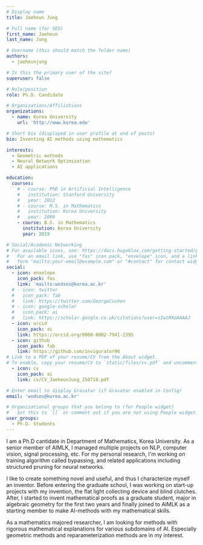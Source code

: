 ```yaml
---
# Display name
title: Jaeheun Jung

# Full name (for SEO)
first_name: Jaeheun
last_name: Jung

# Username (this should match the folder name)
authors:
  - jaeheunjung

# Is this the primary user of the site?
superuser: false

# Role/position
role: Ph.D. Candidate

# Organizations/Affiliations
organizations:
  - name: Korea University
    url: 'http://www.korea.edu'

# Short bio (displayed in user profile at end of posts)
bio: Inventing AI methods using mathematics

interests:
  - Geometric methods
  - Neural Network Optimization
  - AI applications

education:
  courses:
    # - course: PhD in Artificial Intelligence
    #   institution: Stanford University
    #   year: 2012
    # - course: M.S. in Mathematics
    #   institution: Korea University
    #   year: 2009
    - course: B.S. in Mathematics
      institution: Korea University
      year: 2019

# Social/Academic Networking
# For available icons, see: https://docs.hugoblox.com/getting-started/page-builder/#icons
#   For an email link, use "fas" icon pack, "envelope" icon, and a link in the
#   form "mailto:your-email@example.com" or "#contact" for contact widget.
social:
  - icon: envelope
    icon_pack: fas
    link: 'mailto:wodsos@korea.ac.kr'
  # - icon: twitter
  #   icon_pack: fab
  #   link: https://twitter.com/GeorgeCushen
  # - icon: google-scholar
  #   icon_pack: ai
  #   link: https://scholar.google.co.uk/citations?user=sIwtMXoAAAAJ
  - icon: orcid
    icon_pack: ai
    link: https://orcid.org/0000-0002-7941-2395
  - icon: github
    icon_pack: fab
    link: https://github.com/invigorator96
# Link to a PDF of your resume/CV from the About widget.
# To enable, copy your resume/CV to `static/files/cv.pdf` and uncomment the lines below.
  - icon: cv
    icon_pack: ai
    link: cv/CV_JaeheunJung_250718.pdf

# Enter email to display Gravatar (if Gravatar enabled in Config)
email: 'wodsos@korea.ac.kr'

# Organizational groups that you belong to (for People widget)
#   Set this to `[]` or comment out if you are not using People widget.
user_groups:
  - Ph.D. Students
---
```


I am a Ph.D cantidate in Department of Mathematics, Korea University. As a senior member of AIMLK, I managed multiple projects on NLP, computer vision, signal processing, etc. For my personal research, I'm working on training algorithm called bypassing, and related applications including structured pruning for neural networks.

I like to create something novel and useful, and thus I characterize myself an inventor. Before entering the graduate school, I was working on start-up projects with my invention, the flat light collecting device and blind clutches. After, I started to invent mathematical proofs as a graduate student, major in algebraic geometry for the first two years and finally joined to AIMLK as a starting member to make AI-methods with my mathematical skills.

As a mathematics majored researcher, I am looking for methods with rigorous mathematical explanations for various subdomains of AI. Especially geometric methods and reparameterization methods are in my interest. 
